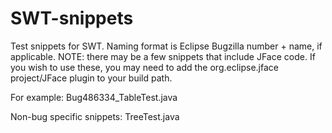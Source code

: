 # SWT-snippets
Test snippets for SWT. Naming format is Eclipse Bugzilla number + name, if applicable. NOTE: there may be a few snippets that include JFace code. If you wish to use these, you may need to add the org.eclipse.jface project/JFace plugin to your build path.

For example: Bug486334_TableTest.java

Non-bug specific snippets: TreeTest.java

